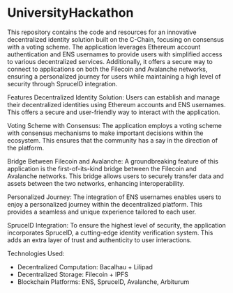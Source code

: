# UniversityHackathon
This repository contains the code and resources for an innovative decentralized identity solution built on the C-Chain, focusing on consensus with a voting scheme. The application leverages Ethereum account authentication and ENS usernames to provide users with simplified access to various decentralized services. Additionally, it offers a secure way to connect to applications on both the Filecoin and Avalanche networks, ensuring a personalized journey for users while maintaining a high level of security through SpruceID integration.

Features
Decentralized Identity Solution: Users can establish and manage their decentralized identities using Ethereum accounts and ENS usernames. This offers a secure and user-friendly way to interact with the application.

Voting Scheme with Consensus: The application employs a voting scheme with consensus mechanisms to make important decisions within the ecosystem. This ensures that the community has a say in the direction of the platform.

Bridge Between Filecoin and Avalanche: A groundbreaking feature of this application is the first-of-its-kind bridge between the Filecoin and Avalanche networks. This bridge allows users to securely transfer data and assets between the two networks, enhancing interoperability.

Personalized Journey: The integration of ENS usernames enables users to enjoy a personalized journey within the decentralized platform. This provides a seamless and unique experience tailored to each user.

SpruceID Integration: To ensure the highest level of security, the application incorporates SpruceID, a cutting-edge identity verification system. This adds an extra layer of trust and authenticity to user interactions.


Technologies Used:
- Decentralized Computation: Bacalhau + Lilipad
- Decentralized Storage: Filecoin + IPFS
- Blockchain Platforms: ENS, SpruceID, Avalanche, Arbiturum
